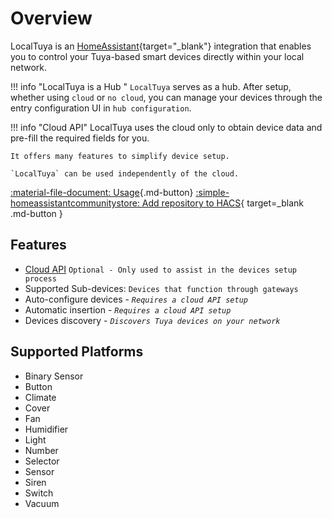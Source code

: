 # Overview

LocalTuya is an [HomeAssistant](https://www.home-assistant.io/){target="_blank"} integration that enables you to control your Tuya-based smart devices directly within your local network. 


!!! info "LocalTuya is a Hub "
    `LocalTuya` serves as a hub. After setup, whether using `cloud` or `no cloud`, you can manage your devices through the entry configuration UI in `hub configuration`.
    <!-- `Each Tuya account can be add on it's own` -->


!!! info "Cloud API"
    LocalTuya uses the cloud only to obtain device data and pre-fill the required fields for you.

    It offers many features to simplify device setup.

    `LocalTuya` can be used independently of the cloud.

[:material-file-document: Usage](usage/installation.md){.md-button}
[:simple-homeassistantcommunitystore: Add repository to HACS](https://my.home-assistant.io/redirect/hacs_repository/?category=integration&repository=hass-localtuya&owner=xZetsubou){ target=_blank .md-button }


## Features
<!-- - Supported protocols: `3.1`, `3.2`, `3.3`, `3.4`, and `3.5` -->
- [Cloud API](cloud_api.md) `Optional - Only used to assist in the devices setup process`
- Supported Sub-devices: `Devices that function through gateways`
- Auto-configure devices - *`Requires a cloud API setup`*
- Automatic insertion - *`Requires a cloud API setup`*
- Devices discovery - *`Discovers Tuya devices on your network`* 

## Supported Platforms
- Binary Sensor
- Button
- Climate
- Cover
- Fan
- Humidifier
- Light
- Number
- Selector
- Sensor
- Siren
- Switch
- Vacuum
